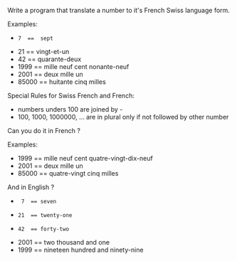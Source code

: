 Write a program that translate a number to it's French Swiss language form.

Examples:
*     7  ==  sept
*    21  ==  vingt-et-un
*    42  ==  quarante-deux
*  1999  ==  mille neuf cent nonante-neuf
*  2001  ==  deux mille un
* 85000  ==  huitante cinq milles

Special Rules for Swiss French and French:
* numbers unders 100 are joined by -
* 100, 1000, 1000000, ... are in plural only if not followed by other number


Can you do it in French ?

Examples:
*    1999  ==  mille neuf cent quatre-vingt-dix-neuf
*    2001  ==  deux mille un
*   85000  ==  quatre-vingt cinq milles


And in English ?
*      7  == seven
*     21  == twenty-one
*     42  == forty-two
*    2001 == two thousand and one
*    1999 == nineteen hundred and ninety-nine